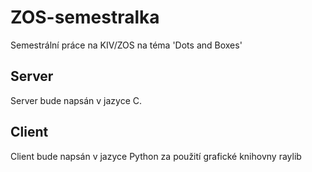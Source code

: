 # ZOS-semestralka

Semestrální práce na KIV/ZOS na téma 'Dots and Boxes'

## Server
Server bude napsán v jazyce C.

## Client
Client bude napsán v jazyce Python za použití grafické knihovny raylib

